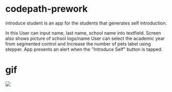 # codepath-prework
introduce student is an app for the students that generates self introduction.

In this User can input name, last name, school name into textfield.
Screen also shows picture of school logo/name
User can select the academic year from segmented control and
Increase the number of pets label using stepper.
App presents an alert when the "Introduce Self" button is tapped.

# gif
 ![](https://imgur.com/a/9VkCxru)
 


